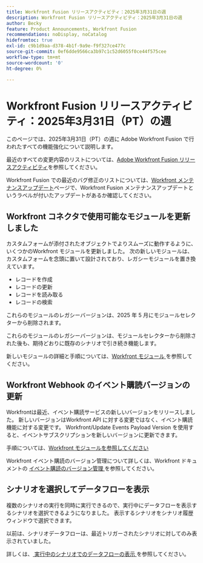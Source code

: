 ```yaml
---
title: Workfront Fusion リリースアクティビティ：2025年3月31日の週
description: Workfront Fusion リリースアクティビティ：2025年3月31日の週
author: Becky
feature: Product Announcements, Workfront Fusion
recommendations: noDisplay, noCatalog
hidefromtoc: true
exl-id: c9b1d9aa-d378-4b1f-9a9e-f9f327ce477c
source-git-commit: 0ef6dde9566ca3b97c1c52d6055f0ce44f575cee
workflow-type: tm+mt
source-wordcount: '0'
ht-degree: 0%

---
```


# Workfront Fusion リリースアクティビティ：2025年3月31日（PT）の週

このページでは、2025年3月31日（PT）の週に Adobe Workfront Fusion で行われたすべての機能強化について説明します。

最近のすべての変更内容のリストについては、[Adobe Workfront Fusion リリースアクティビティ](/help/workfront-fusion/fusion-product-releases/fusion-release-activity.md)を参照してください。

Workfront Fusion での最近のバグ修正のリストについては、[Workfront メンテナンスアップデート](https://experienceleague.adobe.com/en/docs/workfront-known-issues/releases/current-updates)ページで、Workfront Fusion メンテナンスアップデートというラベルが付いたアップデートがあるか確認してください。

## Workfront コネクタで使用可能なモジュールを更新しました

カスタムフォームが添付されたオブジェクトでよりスムーズに動作するように、いくつかのWorkfront モジュールを更新しました。 次の新しいモジュールは、カスタムフォームを念頭に置いて設計されており、レガシーモジュールを置き換えています。

* レコードを作成
* レコードの更新
* レコードを読み取る
* レコードの検索

これらのモジュールのレガシーバージョンは、2025 年 5 月にモジュールセレクターから削除されます。

これらのモジュールのレガシーバージョンは、モジュールセレクターから削除された後も、期待どおりに既存のシナリオで引き続き機能します。

新しいモジュールの詳細と手順については、[Workfront モジュール ](/help/workfront-fusion/references/apps-and-modules/adobe-connectors/workfront-modules.md) を参照してください。

## Workfront Webhook のイベント購読バージョンの更新

Workfrontは最近、イベント購読サービスの新しいバージョンをリリースしました。 新しいバージョンはWorkfront API に対する変更ではなく、イベント購読機能に対する変更です。 Workfront/Update Events Payload Version を使用すると、イベントサブスクリプションを新しいバージョンに更新できます。

手順については、[Workfront モジュールを参照してください ](/help/workfront-fusion/references/apps-and-modules/adobe-connectors/workfront-modules.md)

Workfront イベント購読のバージョン管理について詳しくは、Workfront ドキュメントの [ イベント購読のバージョン管理 ](https://experienceleague.adobe.com/en/docs/workfront/using/adobe-workfront-api/event-subscriptions/event-subs-versioning) を参照してください。

## シナリオを選択してデータフローを表示

複数のシナリオの実行を同時に実行できるので、実行中にデータフローを表示するシナリオを選択できるようになりました。 表示するシナリオをシナリオ履歴ウィンドウで選択できます。

以前は、シナリオデータフローは、最近トリガーされたシナリオに対してのみ表示されていました。

詳しくは、[ 実行中のシナリオでのデータフローの表示 ](/help/workfront-fusion/manage-scenarios/view-scenario-data-flow.md) を参照してください。
